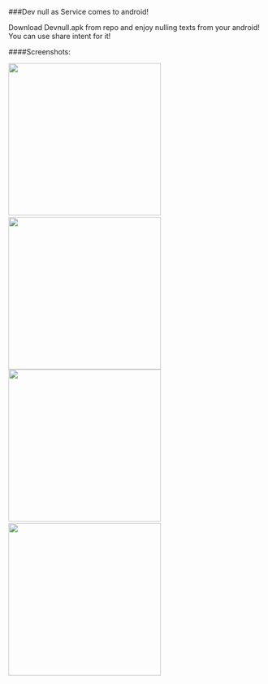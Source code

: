 ###Dev null as Service comes to android!

Download Devnull.apk from repo and enjoy nulling texts from your android! You can use share intent for it!

####Screenshots:
 
<img src="http://habrastorage.org/storage3/9aa/7d4/5c4/9aa7d45c4f52e0fae79f6720b8d7865d.png" width="300px"/>
&nbsp;
<img src="http://habrastorage.org/storage3/1a2/415/58c/1a241558c118b841daae4b7c80f53a9b.png" width="300px"/>

<img src="http://habrastorage.org/storage3/65f/f09/e30/65ff09e302931acbde0291e156315e1f.png" width="300px"/> 
&nbsp;
<img src="http://habrastorage.org/storage3/1b2/aa6/948/1b2aa6948a0e7c3e5ca9312d618ce691.png" width="300px"/>
